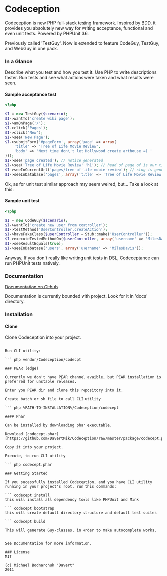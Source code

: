 # Codeception

Codeception is new PHP full-stack testing framework.
Inspired by BDD, it provides you absolutely new way for writing acceptance, functional and even unit tests.
Powered by PHPUnit 3.6.

Previously called 'TestGuy'. Now is extended to feature CodeGuy, TestGuy, and WebGuy in one pack.

### In a Glance

Describe what you test and how you test it. Use PHP to write descriptions faster.
Run tests and see what actions were taken and what results were seen.

#### Sample acceptance test

``` php
<?php

$I = new TestGuy($scenario);
$I->wantTo('create wiki page');
$I->amOnPage('/');
$I->click('Pages');
$I->click('New');
$I->see('New Page');
$I->submitForm('#pageForm', array('page' => array(
    'title' => 'Tree of Life Movie Review',
    'body' => 'Next time don\'t let Hollywood create arthouse =) '
)));
$I->see('page created'); // notice generated
$I->see('Tree of Life Movie Review','h1'); // head of page of is our title
$I->seeInCurrentUrl('pages/tree-of-life-mobie-review'); // slug is generated
$I->seeInDatabase('pages', array('title' => 'Tree of Life Movie Review')); // data is stored in database

```
Ok, as for unit test similar approach may seem weired, but...
Take a look at this:

#### Sample unit test

``` php
<?php

$I = new CodeGuy($scenario);
$I->wantTo('create new user from controller');
$I->testMethod('UserController.createAction');
$I->haveFakeClass($userController = Stub::make('UserController'));
$I->executeTestedMethodOn($userController, array('username' => 'MilesDavis', 'email' => 'miles@davis.com'));
$I->seeResultEquals(true);
$I->seeInDabatase('users', array('username' => 'MilesDavis'));

```

Anyway, If you don't really like writing unit tests in DSL, Codeceptance can run PHPUnit tests natively.

### Documentation

[Documentation on Github](https://github.com/DavertMik/Codeception/tree/master/docs)

Documentation is currently bounded with project. Look for it in 'docs' directory.


### Installation

#### Clone

Clone Codeception into your project.

``` git clone git://github.com/DavertMik/Codeception.git vendor/

Run CLI utility:

``` php vendor/Codeception/codecpt

### PEAR (edge)

Currently we don't have PEAR channel avaible, but PEAR installation is preferred for unstable releases.

Enter you PEAR dir and clone this repository into it.

Create batch or sh file to call CLI utility

``` php %PATH-TO-INSTALLATION%/Codeception/codecept

#### Phar

Can be installed by downloading phar executable.

Download (codecept.phar)[https://github.com/DavertMik/Codeception/raw/master/package/codecept.phar]

Copy it into your project.

Execute, to run CLI utility

``` php codecept.phar

### Getting Started

If you sucessfully installed Codeception, and you have CLI utility running in your project's root, run this commands:

``` codecept install
this will install all dependency tools like PHPUnit and Mink

``` codecept bootstrap
this will create default directory structure and default test suites

``` codecept build

This will generate Guy-classes, in order to make autocomplete works.


See Documentation for more information.

### License
MIT

(c) Michael Bodnarchuk "Davert"
2011